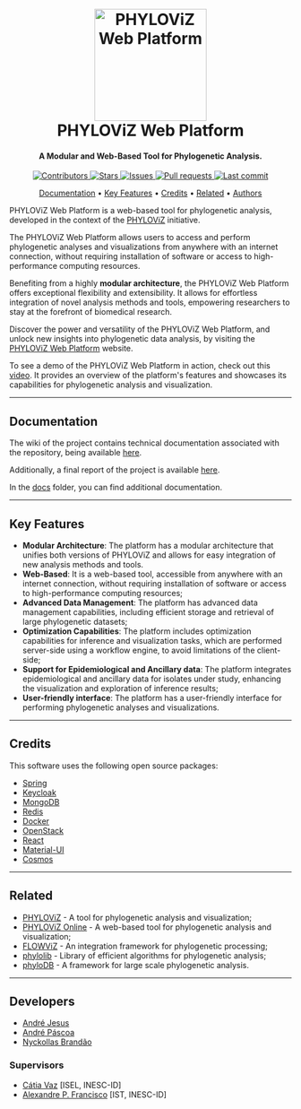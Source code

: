 <h1 align="center">
  <br>
  <img src="docs/imgs/logo.png" alt="PHYLOViZ Web Platform" width="200">
  <br>
  PHYLOViZ Web Platform
  <br>
</h1>

<h4 align="center">A Modular and Web-Based Tool for Phylogenetic Analysis.</h4>

<p align="center">
  <a href="../../graphs/contributors">
    <img src="https://img.shields.io/github/contributors/phyloviz/phyloviz-web-platform" alt="Contributors"/>
  </a>
  <a href="../../stargazers">
     <img src="https://img.shields.io/github/stars/phyloviz/phyloviz-web-platform" alt="Stars"/>
  </a>
  <a href="../../issues">
     <img src="https://img.shields.io/github/issues/phyloviz/phyloviz-web-platform" alt="Issues"/>
  </a>
  <a href="../../pulls">
     <img src="https://img.shields.io/github/issues-pr/phyloviz/phyloviz-web-platform" alt="Pull requests"/>
  </a>
  <a href="../../commits/master">
     <img src="https://img.shields.io/github/last-commit/phyloviz/phyloviz-web-platform" alt="Last commit"/>
  </a>
</p>

<p align="center">
  <a href="#documentation">Documentation</a> •
  <a href="#key-features">Key Features</a> •
  <a href="#credits">Credits</a> •
  <a href="#related">Related</a> •
  <a href="#authors">Authors</a>
</p>

PHYLOViZ Web Platform is a web-based tool for phylogenetic analysis, developed in the context of
the [PHYLOViZ](https://www.phyloviz.net/) initiative.

The PHYLOViZ Web Platform allows users to access and perform phylogenetic analyses and visualizations from anywhere
with an internet connection, without requiring installation of software or access to high-performance computing
resources.

Benefiting from a highly **modular architecture**, the PHYLOViZ Web Platform offers exceptional flexibility and
extensibility. It allows for effortless integration of novel analysis methods and tools, empowering researchers to stay
at the forefront of biomedical research.

Discover the power and versatility of the PHYLOViZ Web Platform, and unlock new insights into phylogenetic data
analysis, by visiting the [PHYLOViZ Web Platform](https://web.phyloviz.net/) website.

To see a demo of the PHYLOViZ Web Platform in action, check out this [video](https://www.youtube.com/watch?v=761A27KgHIY). 
It provides an overview of the platform's features and showcases its capabilities for phylogenetic analysis and visualization.

---

## Documentation

The wiki of the project contains technical documentation associated with the repository, being
available [here](https://github.com/phyloviz/phyloviz-web-platform/wiki).

Additionally, a final report of the project is
available [here](https://github.com/phyloviz/phyloviz-web-platform/blob/master/docs/report.pdf).

In the [docs](https://github.com/phyloviz/phyloviz-web-platform/blob/master/docs) folder, you can find
additional documentation.

---

## Key Features

* **Modular Architecture**: The platform has a modular architecture that unifies both versions of PHYLOViZ and allows
  for easy integration of new analysis methods and tools.
* **Web-Based**: It is a web-based tool, accessible from anywhere with an internet connection, without requiring
  installation of software or access to high-performance computing resources;
* **Advanced Data Management**: The platform has advanced data management capabilities, including efficient storage and
  retrieval of large phylogenetic datasets;
* **Optimization Capabilities**: The platform includes optimization capabilities for inference and visualization tasks,
  which are performed server-side using a workflow engine, to avoid limitations of the client-side;
* **Support for Epidemiological and Ancillary data**: The platform integrates epidemiological and ancillary data for
  isolates under study, enhancing the visualization and exploration of inference results;
* **User-friendly interface**: The platform has a user-friendly interface for performing phylogenetic analyses and
  visualizations.

---

## Credits

This software uses the following open source packages:

* [Spring](https://spring.io/)
* [Keycloak](https://www.keycloak.org/)
* [MongoDB](https://www.mongodb.com/)
* [Redis](https://redis.io/)
* [Docker](https://www.docker.com/)
* [OpenStack](https://www.openstack.org/)
* [React](https://reactjs.org/)
* [Material-UI](https://material-ui.com/)
* [Cosmos](https://github.com/cosmograph-org/cosmos)

---

## Related

* [PHYLOViZ](https://www.phyloviz.net/) - A tool for phylogenetic analysis and visualization;
* [PHYLOViZ Online](https://online.phyloviz.net/index) - A web-based tool for phylogenetic analysis and visualization;
* [FLOWViZ](https://github.com/DIVA-IPL-Project/FLOWViZ) - An integration framework for phylogenetic processing;
* [phylolib](https://github.com/Luanab/phylolib) - Library of efficient algorithms for phylogenetic analysis;
* [phyloDB](https://github.com/Brunovski/phyloDB) - A framework for large scale phylogenetic analysis.

---

## Developers

* [André Jesus](https://github.com/andre-j3sus)
* [André Páscoa](https://github.com/devandrepascoa)
* [Nyckollas Brandão](https://github.com/Nyckoka)

### Supervisors

* [Cátia Vaz](https://cvaz.github.io/) [ISEL, INESC-ID]
* [Alexandre P. Francisco](https://fenix.tecnico.ulisboa.pt/homepage/ist14152) [IST, INESC-ID]
